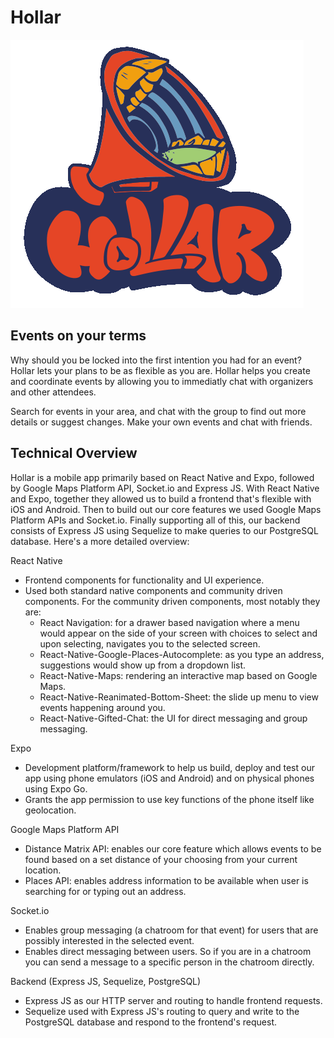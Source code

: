 # Hollar
![alt text](https://github.com/2106-tomatoes/Hollar/blob/main/Hollar-Front/assets/Hollar.png)

## Events on your terms
Why should you be locked into the first intention you had for an event? Hollar lets your plans to be as flexible as you are.
Hollar helps you create and coordinate events by allowing you to immediatly chat with organizers and other attendees.

Search for events in your area, and chat with the group to find out more details or suggest changes. Make your own events and chat with friends.

## Technical Overview
Hollar is a mobile app primarily based on React Native and Expo, followed by Google Maps Platform API, Socket.io and Express JS. With React Native and Expo, together they allowed us to build a frontend that's flexible with iOS and Android. Then to build out our core features we used Google Maps Platform APIs and Socket.io. Finally supporting all of this, our backend consists of Express JS using Sequelize to make queries to our PostgreSQL database. Here's a more detailed overview:

React Native
- Frontend components for functionality and UI experience.
- Used both standard native components and community driven components. For the community driven components, most notably they are:
  - React Navigation: for a drawer based navigation where a menu would appear on the side of your screen with choices to select and upon selecting, navigates you to the selected screen.
  - React-Native-Google-Places-Autocomplete: as you type an address, suggestions would show up from a dropdown list.
  - React-Native-Maps: rendering an interactive map based on Google Maps.
  - React-Native-Reanimated-Bottom-Sheet: the slide up menu to view events happening around you.
  - React-Native-Gifted-Chat: the UI for direct messaging and group messaging.

Expo
- Development platform/framework to help us build, deploy and test our app using phone emulators (iOS and Android) and on physical phones using Expo Go. 
- Grants the app permission to use key functions of the phone itself like geolocation.

Google Maps Platform API
- Distance Matrix API: enables our core feature which allows events to be found based on a set distance of your choosing from your current location.
- Places API: enables address information to be available when user is searching for or typing out an address.

Socket.io
- Enables group messaging (a chatroom for that event) for users that are possibly interested in the selected event. 
- Enables direct messaging between users. So if you are in a chatroom you can send a message to a specific person in the chatroom directly.

Backend (Express JS, Sequelize, PostgreSQL)
- Express JS as our HTTP server and routing to handle frontend requests.
- Sequelize used with Express JS's routing to query and write to the PostgreSQL database and respond to the frontend's request.
